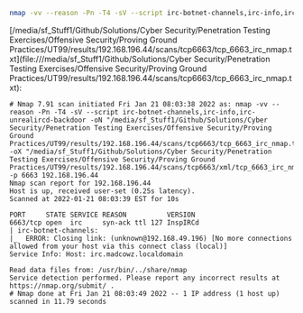 ```bash
nmap -vv --reason -Pn -T4 -sV --script irc-botnet-channels,irc-info,irc-unrealircd-backdoor -oN "/media/sf_Stuff1/Github/Solutions/Cyber Security/Penetration Testing Exercises/Offensive Security/Proving Ground Practices/UT99/results/192.168.196.44/scans/tcp6663/tcp_6663_irc_nmap.txt" -oX "/media/sf_Stuff1/Github/Solutions/Cyber Security/Penetration Testing Exercises/Offensive Security/Proving Ground Practices/UT99/results/192.168.196.44/scans/tcp6663/xml/tcp_6663_irc_nmap.xml" -p 6663 192.168.196.44
```

[/media/sf_Stuff1/Github/Solutions/Cyber Security/Penetration Testing Exercises/Offensive Security/Proving Ground Practices/UT99/results/192.168.196.44/scans/tcp6663/tcp_6663_irc_nmap.txt](file:///media/sf_Stuff1/Github/Solutions/Cyber Security/Penetration Testing Exercises/Offensive Security/Proving Ground Practices/UT99/results/192.168.196.44/scans/tcp6663/tcp_6663_irc_nmap.txt):

```
# Nmap 7.91 scan initiated Fri Jan 21 08:03:38 2022 as: nmap -vv --reason -Pn -T4 -sV --script irc-botnet-channels,irc-info,irc-unrealircd-backdoor -oN "/media/sf_Stuff1/Github/Solutions/Cyber Security/Penetration Testing Exercises/Offensive Security/Proving Ground Practices/UT99/results/192.168.196.44/scans/tcp6663/tcp_6663_irc_nmap.txt" -oX "/media/sf_Stuff1/Github/Solutions/Cyber Security/Penetration Testing Exercises/Offensive Security/Proving Ground Practices/UT99/results/192.168.196.44/scans/tcp6663/xml/tcp_6663_irc_nmap.xml" -p 6663 192.168.196.44
Nmap scan report for 192.168.196.44
Host is up, received user-set (0.25s latency).
Scanned at 2022-01-21 08:03:39 EST for 10s

PORT     STATE SERVICE REASON          VERSION
6663/tcp open  irc     syn-ack ttl 127 InspIRCd
| irc-botnet-channels: 
|_  ERROR: Closing link: (unknown@192.168.49.196) [No more connections allowed from your host via this connect class (local)]
Service Info: Host: irc.madcowz.localdomain

Read data files from: /usr/bin/../share/nmap
Service detection performed. Please report any incorrect results at https://nmap.org/submit/ .
# Nmap done at Fri Jan 21 08:03:49 2022 -- 1 IP address (1 host up) scanned in 11.79 seconds

```
